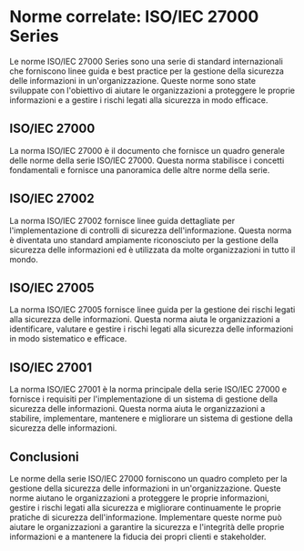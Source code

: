 # Norme correlate: ISO/IEC 27000 Series

Le norme ISO/IEC 27000 Series sono una serie di standard internazionali che forniscono linee guida e best practice per la gestione della sicurezza delle informazioni in un'organizzazione. Queste norme sono state sviluppate con l'obiettivo di aiutare le organizzazioni a proteggere le proprie informazioni e a gestire i rischi legati alla sicurezza in modo efficace.

## ISO/IEC 27000

La norma ISO/IEC 27000 è il documento che fornisce un quadro generale delle norme della serie ISO/IEC 27000. Questa norma stabilisce i concetti fondamentali e fornisce una panoramica delle altre norme della serie.

## ISO/IEC 27002

La norma ISO/IEC 27002 fornisce linee guida dettagliate per l'implementazione di controlli di sicurezza dell'informazione. Questa norma è diventata uno standard ampiamente riconosciuto per la gestione della sicurezza delle informazioni ed è utilizzata da molte organizzazioni in tutto il mondo.

## ISO/IEC 27005

La norma ISO/IEC 27005 fornisce linee guida per la gestione dei rischi legati alla sicurezza delle informazioni. Questa norma aiuta le organizzazioni a identificare, valutare e gestire i rischi legati alla sicurezza delle informazioni in modo sistematico e efficace.

## ISO/IEC 27001

La norma ISO/IEC 27001 è la norma principale della serie ISO/IEC 27000 e fornisce i requisiti per l'implementazione di un sistema di gestione della sicurezza delle informazioni. Questa norma aiuta le organizzazioni a stabilire, implementare, mantenere e migliorare un sistema di gestione della sicurezza delle informazioni.

## Conclusioni

Le norme della serie ISO/IEC 27000 forniscono un quadro completo per la gestione della sicurezza delle informazioni in un'organizzazione. Queste norme aiutano le organizzazioni a proteggere le proprie informazioni, gestire i rischi legati alla sicurezza e migliorare continuamente le proprie pratiche di sicurezza dell'informazione. Implementare queste norme può aiutare le organizzazioni a garantire la sicurezza e l'integrità delle proprie informazioni e a mantenere la fiducia dei propri clienti e stakeholder.